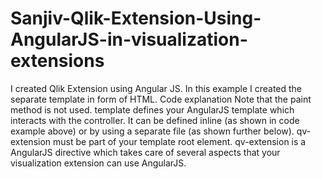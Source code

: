 # Sanjiv-Qlik-Extension-Using-AngularJS-in-visualization-extensions
I created Qlik Extension using Angular JS. In this example I created the separate template in form of HTML. Code explanation Note that the paint method is not used. template defines your AngularJS template which interacts with the controller. It can be defined inline (as shown in code example above) or by using a separate file (as shown further below). qv-extension must be part of your template root element. qv-extension is a AngularJS directive which takes care of several aspects that your visualization extension can use AngularJS.
